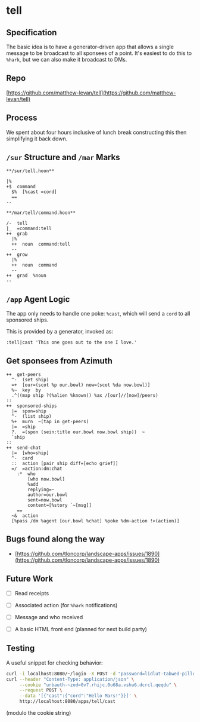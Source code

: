 # tell

## Specification

The basic idea is to have a generator-driven app that allows a single message to be broadcast to all sponsees of a point. It's easiest to do this to `%hark`, but we can also make it broadcast to DMs.

## Repo

[https://github.com/matthew-levan/tell](https://github.com/matthew-levan/tell)

## Process

We spent about four hours inclusive of lunch break constructing this then simplifying it back down.

## `/sur` Structure and `/mar` Marks

`**/sur/tell.hoon**`

```
|%
+$  command
  $%  [%cast =cord]
  ==
--
```

`**/mar/tell/command.hoon**`

```
/-  tell
|_  =command:tell
++  grab
  |%
  ++  noun  command:tell
  --
++  grow
  |%
  ++  noun  command
  --
++  grad  %noun
--
```

## `/app` Agent Logic

The app only needs to handle one poke: `%cast`, which will send a `cord` to all sponsored ships.

This is provided by a generator, invoked as:

```
:tell|cast 'This one goes out to the one I love.'
```

## Get sponsees from Azimuth

```
++  get-peers
  ^-  (set ship)
  =+  [our=(scot %p our.bowl) now=(scot %da now.bowl)]
  %~  key  by
  .^((map ship ?(%alien %known)) %ax /[our]//[now]/peers)
::
++  sponsored-ships
  |=  spon=ship
  ^-  (list ship)
  %+  murn  ~(tap in get-peers)
  |=  =ship
  ?.  =(spon (sein:title our.bowl now.bowl ship))  ~
  `ship
::
++  send-chat
  |=  [who=ship]
  ^-  card
  ::  action [pair ship diff=[echo grief]]
  =/  =action:dm:chat
    :*  who
        [who now.bowl]
        %add
        replying=~
        author=our.bowl
        sent=now.bowl
        content=[%story `~[msg]]
    ==
  ~&  action
  [%pass /dm %agent [our.bowl %chat] %poke %dm-action !>(action)]
```

## Bugs found along the way

- [https://github.com/tloncorp/landscape-apps/issues/1890](https://github.com/tloncorp/landscape-apps/issues/1890)
    

## Future Work

- [ ] Read receipts
- [ ] Associated action (for `%hark` notifications)
- [ ] Message and who received
- [ ] A basic HTML front end (planned for next build party)


## Testing

A useful snippet for checking behavior:

```sh
curl -i localhost:8080/~/login -X POST -d "password=lidlut-tabwed-pillex-ridrup"
curl --header "Content-Type: application/json" \
     --cookie "urbauth-~zod=0v7.rhijc.0u68a.vshu6.dcrcl.qeqdu" \
     --request POST \
     --data '[{"cast":{"cord":"Hello Mars!"}}]' \
     http://localhost:8080/apps/tell/cast
```

(modulo the cookie string)
